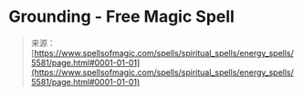 <!--yml

category: 未分类

date: 2024-06-12 18:39:54

-->

# Grounding - Free Magic Spell

> 来源：[https://www.spellsofmagic.com/spells/spiritual_spells/energy_spells/5581/page.html#0001-01-01](https://www.spellsofmagic.com/spells/spiritual_spells/energy_spells/5581/page.html#0001-01-01)
